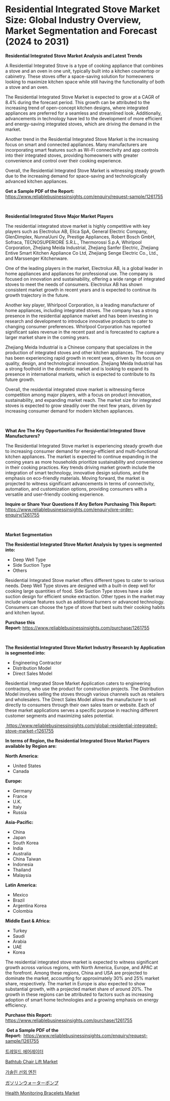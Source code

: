 <p><h1>Residential Integrated Stove Market Size: Global Industry Overview, Market Segmentation and Forecast (2024 to 2031)</h1></p><p><strong>Residential Integrated Stove Market Analysis and Latest Trends</strong></p>
<p><p>A Residential Integrated Stove is a type of cooking appliance that combines a stove and an oven in one unit, typically built into a kitchen countertop or cabinetry. These stoves offer a space-saving solution for homeowners looking to maximize kitchen space while still having the functionality of both a stove and an oven.</p><p>The Residential Integrated Stove Market is expected to grow at a CAGR of 8.4% during the forecast period. This growth can be attributed to the increasing trend of open-concept kitchen designs, where integrated appliances are preferred for a seamless and streamlined look. Additionally, advancements in technology have led to the development of more efficient and energy-saving integrated stoves, which are driving the demand in the market.</p><p>Another trend in the Residential Integrated Stove Market is the increasing focus on smart and connected appliances. Many manufacturers are incorporating smart features such as Wi-Fi connectivity and app controls into their integrated stoves, providing homeowners with greater convenience and control over their cooking experience.</p><p>Overall, the Residential Integrated Stove Market is witnessing steady growth due to the increasing demand for space-saving and technologically advanced kitchen appliances.</p></p>
<p><strong>Get a Sample PDF of the Report:&nbsp;</strong> <a href="https://www.reliablebusinessinsights.com/enquiry/request-sample/1261755">https://www.reliablebusinessinsights.com/enquiry/request-sample/1261755</a></p>
<p>&nbsp;</p>
<p><strong>Residential Integrated Stove Major Market Players</strong></p>
<p><p>The residential integrated stove market is highly competitive with key players such as Electrolux AB, Elica SpA, General Electric Company, GlenDimplex, NunnaUuni Oy, Prestige Appliances, Robert Bosch GmbH, Sofraca, TECNOSUPERIORE S.R.L., Thermorossi S.p.A, Whirlpool Corporation, Zhejiang Meida Industrial, Zhejiang Sanfer Electric, Zhejiang Entive Smart Kitchen Appliance Co Ltd, Zhejiang Senge Electric Co., Ltd., and Marssenger Kitchenware.</p><p>One of the leading players in the market, Electrolux AB, is a global leader in home appliances and appliances for professional use. The company is focused on innovation and sustainability, offering a wide range of integrated stoves to meet the needs of consumers. Electrolux AB has shown consistent market growth in recent years and is expected to continue its growth trajectory in the future.</p><p>Another key player, Whirlpool Corporation, is a leading manufacturer of home appliances, including integrated stoves. The company has a strong presence in the residential appliance market and has been investing in research and development to introduce innovative products to cater to changing consumer preferences. Whirlpool Corporation has reported significant sales revenue in the recent past and is forecasted to capture a larger market share in the coming years.</p><p>Zhejiang Meida Industrial is a Chinese company that specializes in the production of integrated stoves and other kitchen appliances. The company has been experiencing rapid growth in recent years, driven by its focus on quality, design, and technological innovation. Zhejiang Meida Industrial has a strong foothold in the domestic market and is looking to expand its presence in international markets, which is expected to contribute to its future growth.</p><p>Overall, the residential integrated stove market is witnessing fierce competition among major players, with a focus on product innovation, sustainability, and expanding market reach. The market size for integrated stoves is expected to grow steadily over the next few years, driven by increasing consumer demand for modern kitchen appliances.</p></p>
<p>&nbsp;</p>
<p><strong>What Are The Key Opportunities For Residential Integrated Stove Manufacturers?</strong></p>
<p><p>The Residential Integrated Stove market is experiencing steady growth due to increasing consumer demand for energy-efficient and multi-functional kitchen appliances. The market is expected to continue expanding in the coming years as more households prioritize sustainability and convenience in their cooking practices. Key trends driving market growth include the integration of smart technology, innovative design solutions, and the emphasis on eco-friendly materials. Moving forward, the market is projected to witness significant advancements in terms of connectivity, automation, and customization options, providing consumers with a versatile and user-friendly cooking experience.</p></p>
<p><strong>Inquire or Share Your Questions If Any Before Purchasing This Report:</strong> <a href="https://www.reliablebusinessinsights.com/enquiry/pre-order-enquiry/1261755">https://www.reliablebusinessinsights.com/enquiry/pre-order-enquiry/1261755</a></p>
<p>&nbsp;</p>
<p><strong>Market Segmentation</strong></p>
<p><strong>The Residential Integrated Stove Market Analysis by types is segmented into:</strong></p>
<p><ul><li>Deep Well Type</li><li>Side Suction Type</li><li>Others</li></ul></p>
<p><p>Residential Integrated Stove market offers different types to cater to various needs. Deep Well Type stoves are designed with a built-in deep well for cooking large quantities of food. Side Suction Type stoves have a side suction design for efficient smoke extraction. Other types in the market may include unique features such as additional burners or advanced technology. Consumers can choose the type of stove that best suits their cooking habits and kitchen layout.</p></p>
<p><strong>Purchase this Report:&nbsp;</strong><a href="https://www.reliablebusinessinsights.com/purchase/1261755">https://www.reliablebusinessinsights.com/purchase/1261755</a></p>
<p>&nbsp;</p>
<p><strong>The Residential Integrated Stove Market Industry Research by Application is segmented into:</strong></p>
<p><ul><li>Engineering Contractor</li><li>Distribution Model</li><li>Direct Sales Model</li></ul></p>
<p><p>Residential Integrated Stove Market Application caters to engineering contractors, who use the product for construction projects. The Distribution Model involves selling the stoves through various channels such as retailers and wholesalers. The Direct Sales Model allows the manufacturer to sell directly to consumers through their own sales team or website. Each of these market applications serves a specific purpose in reaching different customer segments and maximizing sales potential.</p></p>
<p><a href="https://www.reliablebusinessinsights.com/global-residential-integrated-stove-market-r1261755">&nbsp;https://www.reliablebusinessinsights.com/global-residential-integrated-stove-market-r1261755</a></p>
<p><strong>In terms of Region, the Residential Integrated Stove Market Players available by Region are:</strong></p>
<p>
    <p> <strong> North America: </strong>
        <ul>
            <li>United States</li>
            <li>Canada</li>
        </ul>
        </p> 
    <p> <strong> Europe: </strong>
        <ul>
            <li>Germany</li>
            <li>France</li>
            <li>U.K.</li>
            <li>Italy</li>
            <li>Russia</li>
        </ul>
        </p> 
    <p> <strong> Asia-Pacific: </strong>
        <ul>
            <li>China</li>
            <li>Japan</li>
            <li>South Korea</li>
            <li>India</li>
            <li>Australia</li>
            <li>China Taiwan</li>
            <li>Indonesia</li>
            <li>Thailand</li>
            <li>Malaysia</li>
        </ul>
        </p> 
    <p> <strong> Latin America: </strong>
        <ul>
            <li>Mexico</li>
            <li>Brazil</li>
            <li>Argentina Korea</li>
            <li>Colombia</li>
        </ul>
        </p> 
    <p> <strong> Middle East & Africa: </strong>
        <ul>
            <li>Turkey</li>
            <li>Saudi</li>
            <li>Arabia</li>
            <li>UAE</li>
            <li>Korea</li>
        </ul>
    </p>
    </p>
<p><p>The residential integrated stove market is expected to witness significant growth across various regions, with North America, Europe, and APAC at the forefront. Among these regions, China and USA are projected to dominate the market, accounting for approximately 30% and 25% market share, respectively. The market in Europe is also expected to show substantial growth, with a projected market share of around 20%. The growth in these regions can be attributed to factors such as increasing adoption of smart home technologies and a growing emphasis on energy efficiency.</p></p>
<p><strong>Purchase this Report: </strong><a href="https://www.reliablebusinessinsights.com/purchase/1261755">https://www.reliablebusinessinsights.com/purchase/1261755</a></p>
<p>&nbsp;<strong>Get a Sample PDF of the Report:&nbsp;&nbsp;</strong><a href="https://www.reliablebusinessinsights.com/enquiry/request-sample/1261755">https://www.reliablebusinessinsights.com/enquiry/request-sample/1261755</a></p>
<p><strong></strong></p>
<p><p><a href="https://github.com/ZacharyScthmitt4465/Market-Research-Report-List-2/blob/main/3839779153103.md">트레일드 에어레이터</a></p><p><a href="https://github.com/claudianurdin/Market-Research-Report-List-1/blob/main/bathtub-chair-lift-market.md">Bathtub Chair Lift Market</a></p><p><a href="https://github.com/giancarlo642004/Market-Research-Report-List-1/blob/main/8432567153104.md">가솔린 선외 엔진</a></p><p><a href="https://github.com/DayanaRunolfsdottir/Market-Research-Report-List-1/blob/main/7161781145069.md">ガソリンウォーターポンプ</a></p><p><a href="https://github.com/mabenkhyari11/Market-Research-Report-List-1/blob/main/health-monitoring-bracelets-market.md">Health Monitoring Bracelets Market</a></p></p>